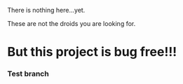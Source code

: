 There is nothing here...yet.

These are not the droids you are looking for.

<h1>But this project is bug free!!!</h1>

<h3>Test branch</h3>
